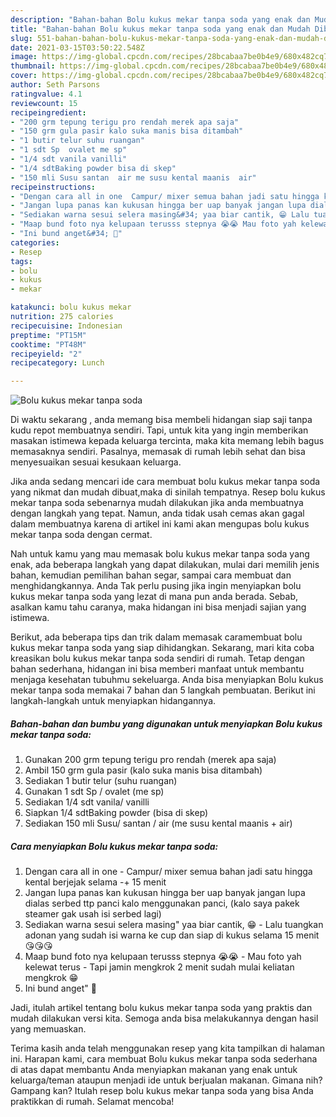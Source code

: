 ```yaml
---
description: "Bahan-bahan Bolu kukus mekar tanpa soda yang enak dan Mudah Dibuat"
title: "Bahan-bahan Bolu kukus mekar tanpa soda yang enak dan Mudah Dibuat"
slug: 551-bahan-bahan-bolu-kukus-mekar-tanpa-soda-yang-enak-dan-mudah-dibuat
date: 2021-03-15T03:50:22.548Z
image: https://img-global.cpcdn.com/recipes/28bcabaa7be0b4e9/680x482cq70/bolu-kukus-mekar-tanpa-soda-foto-resep-utama.jpg
thumbnail: https://img-global.cpcdn.com/recipes/28bcabaa7be0b4e9/680x482cq70/bolu-kukus-mekar-tanpa-soda-foto-resep-utama.jpg
cover: https://img-global.cpcdn.com/recipes/28bcabaa7be0b4e9/680x482cq70/bolu-kukus-mekar-tanpa-soda-foto-resep-utama.jpg
author: Seth Parsons
ratingvalue: 4.1
reviewcount: 15
recipeingredient:
- "200 grm tepung terigu pro rendah merek apa saja"
- "150 grm gula pasir kalo suka manis bisa ditambah"
- "1 butir telur suhu ruangan"
- "1 sdt Sp  ovalet me sp"
- "1/4 sdt vanila vanilli"
- "1/4 sdtBaking powder bisa di skep"
- "150 mli Susu santan  air me susu kental maanis  air"
recipeinstructions:
- "Dengan cara all in one  Campur/ mixer semua bahan jadi satu hingga kental berjejak selama -+ 15 menit"
- "Jangan lupa panas kan kukusan hingga ber uap banyak jangan lupa dialas serbed ttp panci kalo menggunakan panci, (kalo saya pakek steamer gak usah isi serbed lagi)"
- "Sediakan warna sesui selera masing&#34; yaa biar cantik, 😁 Lalu tuangkan adonan yang sudah isi warna ke cup dan siap di kukus selama 15 menit 😘😘😘"
- "Maap bund foto nya kelupaan terusss stepnya 😭😭 Mau foto yah kelewat terus  Tapi jamin mengkrok 2 menit sudah mulai keliatan mengkrok 😁"
- "Ini bund anget&#34; 🤤"
categories:
- Resep
tags:
- bolu
- kukus
- mekar

katakunci: bolu kukus mekar 
nutrition: 275 calories
recipecuisine: Indonesian
preptime: "PT15M"
cooktime: "PT48M"
recipeyield: "2"
recipecategory: Lunch

---
```



![Bolu kukus mekar tanpa soda](https://img-global.cpcdn.com/recipes/28bcabaa7be0b4e9/680x482cq70/bolu-kukus-mekar-tanpa-soda-foto-resep-utama.jpg)

Di waktu  sekarang , anda memang bisa membeli hidangan siap saji tanpa kudu repot membuatnya sendiri. Tapi, untuk kita yang ingin memberikan masakan istimewa kepada keluarga tercinta, maka kita memang lebih bagus memasaknya sendiri. Pasalnya, memasak di rumah lebih sehat dan bisa menyesuaikan sesuai kesukaan keluarga.

Jika anda sedang mencari ide cara membuat bolu kukus mekar tanpa soda yang nikmat dan mudah dibuat,maka di sinilah tempatnya. Resep bolu kukus mekar tanpa soda  sebenarnya mudah dilakukan jika anda membuatnya dengan langkah yang tepat. Namun, anda tidak usah cemas akan gagal dalam membuatnya 
karena di artikel ini kami akan mengupas bolu kukus mekar tanpa soda dengan cermat.  



Nah untuk kamu yang mau memasak bolu kukus mekar tanpa soda yang enak, ada beberapa langkah yang dapat dilakukan, mulai dari memilih jenis bahan, kemudian pemilihan bahan segar, sampai cara membuat dan menghidangkannya. Anda Tak perlu pusing jika ingin menyiapkan bolu kukus mekar tanpa soda yang lezat di mana pun anda berada. Sebab, asalkan kamu  tahu caranya, maka hidangan ini bisa menjadi sajian yang istimewa.

Berikut, ada beberapa tips dan trik dalam memasak caramembuat bolu kukus mekar tanpa soda yang siap dihidangkan. Sekarang, mari kita coba kreasikan bolu kukus mekar tanpa soda sendiri di rumah. Tetap dengan bahan sederhana, hidangan ini bisa memberi manfaat untuk membantu menjaga kesehatan tubuhmu sekeluarga. Anda bisa menyiapkan Bolu kukus mekar tanpa soda memakai 7 bahan dan 5 langkah pembuatan. Berikut ini langkah-langkah untuk menyiapkan hidangannya.

<!--inarticleads1-->

##### Bahan-bahan dan bumbu yang digunakan untuk menyiapkan Bolu kukus mekar tanpa soda:

1. Gunakan 200 grm tepung terigu pro rendah (merek apa saja)
1. Ambil 150 grm gula pasir (kalo suka manis bisa ditambah)
1. Sediakan 1 butir telur (suhu ruangan)
1. Gunakan 1 sdt Sp / ovalet (me sp)
1. Sediakan 1/4 sdt vanila/ vanilli
1. Siapkan 1/4 sdtBaking powder (bisa di skep)
1. Sediakan 150 mli Susu/ santan / air (me susu kental maanis + air)




<!--inarticleads2-->

##### Cara menyiapkan Bolu kukus mekar tanpa soda:

1. Dengan cara all in one  - Campur/ mixer semua bahan jadi satu hingga kental berjejak selama -+ 15 menit
1. Jangan lupa panas kan kukusan hingga ber uap banyak jangan lupa dialas serbed ttp panci kalo menggunakan panci, (kalo saya pakek steamer gak usah isi serbed lagi)
1. Sediakan warna sesui selera masing&#34; yaa biar cantik, 😁 - Lalu tuangkan adonan yang sudah isi warna ke cup dan siap di kukus selama 15 menit 😘😘😘
1. Maap bund foto nya kelupaan terusss stepnya 😭😭 - Mau foto yah kelewat terus  - Tapi jamin mengkrok 2 menit sudah mulai keliatan mengkrok 😁
1. Ini bund anget&#34; 🤤




Jadi, itulah artikel tentang  bolu kukus mekar tanpa soda  yang praktis dan mudah dilakukan versi kita. Semoga anda bisa melakukannya dengan hasil yang memuaskan. 

Terima kasih anda telah menggunakan resep yang kita tampilkan di halaman ini. Harapan kami, cara membuat  Bolu kukus mekar tanpa soda sederhana di atas dapat membantu Anda menyiapkan makanan yang enak untuk keluarga/teman ataupun menjadi ide untuk berjualan makanan. Gimana nih? Gampang kan? Itulah resep bolu kukus mekar tanpa soda yang bisa Anda praktikkan di rumah. Selamat mencoba!

